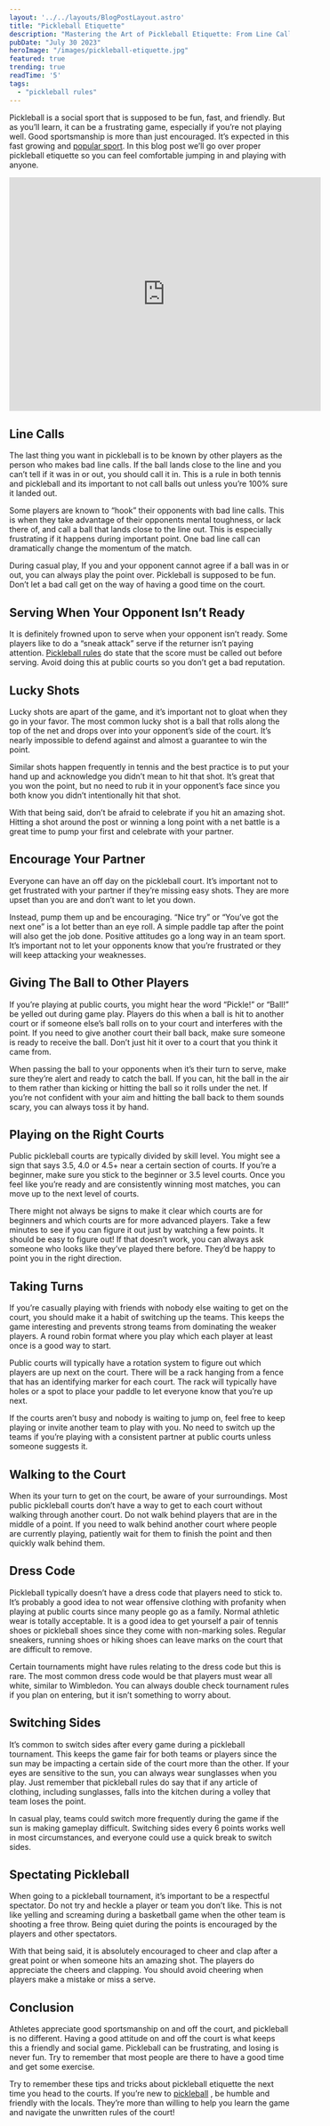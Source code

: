 ```yaml
---
layout: '../../layouts/BlogPostLayout.astro'
title: "Pickleball Etiquette"
description: "Mastering the Art of Pickleball Etiquette: From Line Calls to Spectating - Unleash the Fun, Fairness, and Friendliness of the Game!"
pubDate: "July 30 2023"
heroImage: "/images/pickleball-etiquette.jpg"
featured: true
trending: true
readTime: '5'
tags: 
  - "pickleball rules"
---
```


Pickleball is a social sport that is supposed to be fun, fast, and friendly. But as you’ll learn, it can be a frustrating game, especially if you’re not playing well. Good sportsmanship is more than just encouraged. It’s expected in this fast growing and <a href="/blog/why-is-pickleball-exploding-in-popularity">popular sport</a>. In this blog post we’ll go over proper pickleball etiquette so you can feel comfortable jumping in and playing with anyone.

<iframe width="560" height="420" class="responsive-iframe container" src="https://www.youtube.com/embed/OqNGlILMKzE?si=APeXX37Die_C0FoZ" title="pickleball etiquette" frameborder="0" allow="accelerometer; autoplay; clipboard-write; encrypted-media; gyroscope; picture-in-picture; web-share" allowfullscreen></iframe>

## Line Calls

The last thing you want in pickleball is to be known by other players as the person who makes bad line calls. If the ball lands close to the line and you can’t tell if it was in or out, you should call it in. This is a rule in both tennis and pickleball and its important to not call balls out unless you’re 100% sure it landed out.

Some players are known to “hook” their opponents with bad line calls. This is when they take advantage of their opponents mental toughness, or lack there of, and call a ball that lands close to the line out. This is especially frustrating if it happens during important point. One bad line call can dramatically change the momentum of the match.

During casual play, If you and your opponent cannot agree if a ball was in or out, you can always play the point over. Pickleball is supposed to be fun. Don’t let a bad call get on the way of having a good time on the court. 

## Serving When Your Opponent Isn’t Ready

It is definitely frowned upon to serve when your opponent isn’t ready. Some players like to do a “sneak attack” serve if the returner isn’t paying attention. <a href="/blog/pickleball-rules">Pickleball rules</a> do state that the score must be called out before serving. Avoid doing this at public courts so you don’t get a bad reputation. 

## Lucky Shots

Lucky shots are apart of the game, and it’s important not to gloat when they go in your favor. The most common lucky shot is a ball that rolls along the top of the net and drops over into your opponent’s side of the court. It’s nearly impossible to defend against and almost a guarantee to win the point. 

Similar shots happen frequently in tennis and the best practice is to put your hand up and acknowledge you didn’t mean to hit that shot. It’s great that you won the point, but no need to rub it in your opponent’s face since you both know you didn’t intentionally hit that shot. 

With that being said, don’t be afraid to celebrate if you hit an amazing shot. Hitting a shot around the post or winning a long point with a net battle is a great time to pump your first and celebrate with your partner. 

## Encourage Your Partner

Everyone can have an off day on the pickleball court. It’s important not to get frustrated with your partner if they’re missing easy shots. They are more upset than you are and don’t want to let you down. 

Instead, pump them up and be encouraging. “Nice try” or “You’ve got the next one” is a lot better than an eye roll. A simple paddle tap after the point will also get the job done. Positive attitudes go a long way in an team sport. It’s important not to let your opponents know that you’re frustrated or they will keep attacking your weaknesses. 

## Giving The Ball to Other Players

If you’re playing at public courts, you might hear the word “Pickle!” or “Ball!” be yelled out during game play. Players do this when a ball is hit to another court or if someone else’s ball rolls on to your court and interferes with the point. If you need to give another court their ball back, make sure someone is ready to receive the ball. Don’t just hit it over to a court that you think it came from.

When passing the ball to your opponents when it’s their turn to serve, make sure they’re alert and ready to catch the ball. If you can, hit the ball in the air to them rather than kicking or hitting the ball so it rolls under the net. If you’re not confident with your aim and hitting the ball back to them sounds scary, you can always toss it by hand.

## Playing on the Right Courts

Public pickleball courts are typically divided by skill level. You might see a sign that says 3.5, 4.0 or 4.5+ near a certain section of courts. If you’re a beginner, make sure you stick to the beginner or 3.5 level courts. Once you feel like you’re ready and are consistently winning most matches, you can move up to the next level of courts. 

There might not always be signs to make it clear which courts are for beginners and which courts are for more advanced players. Take a few minutes to see if you can figure it out just by watching a few points. It should be easy to figure out! If that doesn’t work, you can always ask someone who looks like they’ve played there before. They’d be happy to point you in the right direction.

## Taking Turns

If you’re casually playing with friends with nobody else waiting to get on the court, you should make it a habit of switching up the teams. This keeps the game interesting and prevents strong teams from dominating the weaker players. A round robin format where you play which each player at least once is a good way to start.

Public courts will typically have a rotation system to figure out which players are up next on the court. There will be a rack hanging from a fence that has an identifying marker for each court. The rack will typically have holes or a spot to place your paddle to let everyone know that you’re up next.

If the courts aren’t busy and nobody is waiting to jump on, feel free to keep playing or invite another team to play with you. No need to switch up the teams if you’re playing with a consistent partner at public courts unless someone suggests it.

## Walking to the Court

When its your turn to get on the court, be aware of your surroundings. Most public pickleball courts don’t have a way to get to each court without walking through another court. Do not walk behind players that are in the middle of a point. If you need to walk behind another court where people are currently playing, patiently wait for them to finish the point and then quickly walk behind them. 

## Dress Code

Pickleball typically doesn’t have a dress code that players need to stick to. It’s probably a good idea to not wear offensive clothing with profanity when playing at public courts since many people go as a family. Normal athletic wear is totally acceptable. It is a good idea to get yourself a pair of tennis shoes or pickleball shoes since they come with non-marking soles. Regular sneakers, running shoes or hiking shoes can leave marks on the court that are difficult to remove.

Certain tournaments might have rules relating to the dress code but this is rare. The most common dress code would be that players must wear all white, similar to Wimbledon. You can always double check tournament rules if you plan on entering, but it isn’t something to worry about.

## Switching Sides

It’s common to switch sides after every game during a pickleball tournament. This keeps the game fair for both teams or players since the sun may be impacting a certain side of the court more than the other. If your eyes are sensitive to the sun, you can always wear sunglasses when you play. Just remember that pickleball rules do say that if any article of clothing, including sunglasses, falls into the kitchen during a volley that team loses the point.

In casual play, teams could switch more frequently during the game if the sun is making gameplay difficult. Switching sides every 6 points works well in most circumstances, and everyone could use a quick break to switch sides. 

## Spectating Pickleball

When going to a pickleball tournament, it’s important to be a respectful spectator. Do not try and heckle a player or team you don’t like. This is not like yelling and screaming during a basketball game when the other team is shooting a free throw. Being quiet during the points is encouraged by the players and other spectators.

With that being said, it is absolutely encouraged to cheer and clap after a great point or when someone hits an amazing shot. The players do appreciate the cheers and clapping. You should avoid cheering when players make a mistake or miss a serve.

## Conclusion

Athletes appreciate good sportsmanship on and off the court, and pickleball is no different. Having a good attitude on and off the court is what keeps this a friendly and social game. Pickleball can be frustrating, and losing is never fun. Try to remember that most people are there to have a good time and get some exercise. 

Try to remember these tips and tricks about pickleball etiquette the next time you head to the courts. If you’re new to <a href="/blog/what-is-pickleball">pickleball</a> , be humble and friendly with the locals. They’re more than willing to help you learn the game and navigate the unwritten rules of the court!
